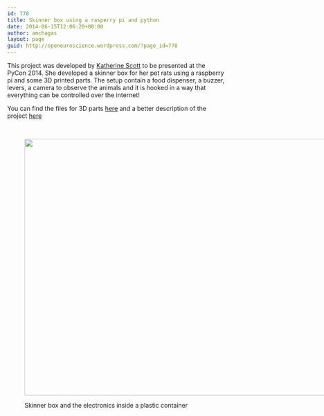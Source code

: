 ```yaml
---
id: 778
title: Skinner box using a rasperry pi and python
date: 2014-06-15T12:06:20+00:00
author: amchagas
layout: page
guid: http://openeuroscience.wordpress.com/?page_id=778
---
```

This project was developed by [Katherine Scott](http://www.kscottz.com/about/) to be presented at the PyCon 2014. She developed a skinner box for her pet rats using a raspberry pi and some 3D printed parts. The setup contain a food dispenser, a buzzer, levers, a camera to observe the animals and it is hooked in a way that everything can be controlled over the internet!

You can find the files for 3D parts [here](http://www.thingiverse.com/thing:296335) and a better description of the project [here](http://www.kscottz.com/open-skinner-box-pycon-2014/)

&nbsp;<figure style="width: 3200px" class="wp-caption aligncenter">

<img src="https://i2.wp.com/www.kscottz.com/wp-content/uploads/2014/04/IMG_20140409_014715.jpg?resize=800%2C592" alt="" width="800" height="592" data-recalc-dims="1" /><figcaption class="wp-caption-text">Skinner box and the electronics inside a plastic container</figcaption></figure> 

&nbsp;

<span class="embed-youtube" style="text-align:center; display: block;"></span> 

&nbsp;